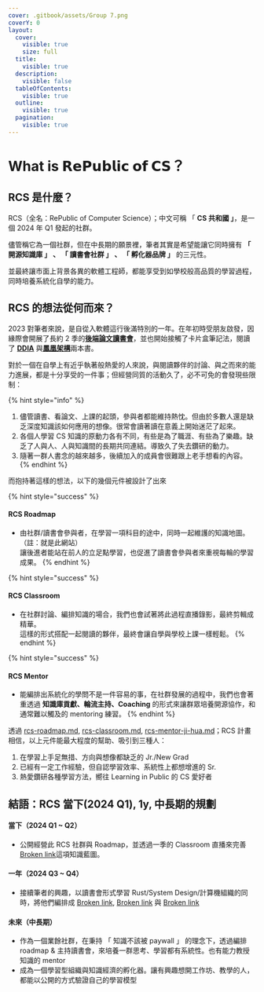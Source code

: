 ```yaml
---
cover: .gitbook/assets/Group 7.png
coverY: 0
layout:
  cover:
    visible: true
    size: full
  title:
    visible: true
  description:
    visible: false
  tableOfContents:
    visible: true
  outline:
    visible: true
  pagination:
    visible: true
---
```


# What is 𝗥𝗲𝗣𝘂𝗯𝗹𝗶𝗰 𝗼𝗳 𝗖𝗦？

## RCS 是什麼？

RCS（全名：RePublic of Computer Science）；中文可稱 「 **CS 共和國 」**，是一個 2024 年 Q1 發起的社群。

儘管稱它為一個社群，但在中長期的願景裡，筆者其實是希望能讓它同時擁有 **「 開源知識庫 」 、 「 讀書會社群 」 、 「 孵化器品牌 」** 的三元性。

並最終讓市面上背景各異的軟體工程師，都能享受到如學校般高品質的學習過程，同時培養系統化自學的能力。

## RCS 的想法從何而來？

2023 對筆者來說，是自從入軟體這行後滿特別的一年。在年初時受朋友啟發，因緣際會開展了長約 2 季的[**後端論文讀書會**](https://www.notion.so/be-studying-group/919a2f82e7604cb1bee1f8ee00e5a9e6?v=565b8be8718648879a3bff64405332c0)，並也開始接觸了卡片盒筆記法，閱讀了 [**DDIA**](https://github.com/Vonng/ddia) 與[**鳳凰架構**](https://icyfenix.cn/)兩本書。

對於一個在自學上有近乎執著般熱愛的人來說，與閱讀夥伴的討論、與之而來的能力進展，都是十分享受的一件事；但經營同質的活動久了，必不可免的會發現些限制：

{% hint style="info" %}
1. 儘管讀書、看論文、上課的起頭，參與者都能維持熱忱。但由於多數人還是缺乏深度知識該如何應用的想像。很常會讀著讀在意義上開始迷茫了起來。
2. 各個人學習 CS 知識的原動力各有不同，有些是為了職涯、有些為了樂趣。缺乏了人與人、人與知識間的長期共同連結。導致久了失去鑽研的動力。
3. 隨著一群人書念的越來越多，後續加入的成員會很難跟上老手想看的內容。
{% endhint %}

而抱持著這樣的想法，以下的幾個元件被設計了出來

{% hint style="success" %}
#### RCS Roadmap

* 由社群/讀書會參與者，在學習一項科目的途中，同時一起維護的知識地圖。（註：就是此網站）\
  讓後進者能站在前人的立足點學習，也促進了讀書會參與者來重視每輪的學習成果。
{% endhint %}

{% hint style="success" %}
#### RCS Classroom

* 在社群討論、編排知識的場合，我們也會試著將此過程直播錄影，最終剪輯成精華。\
  這樣的形式搭配一起閱讀的夥伴，最終會讓自學與學校上課一樣輕鬆。
{% endhint %}

{% hint style="success" %}
#### RCS Mentor

* 能編排出系統化的學問不是一件容易的事，在社群發展的過程中，我們也會著重透過 **知識庫貢獻、輪流主持、Coaching** 的形式來讓群眾培養開源協作，和通常難以觸及的 mentoring 練習。
{% endhint %}

透過 [rcs-roadmap.md](info/rcs-roadmap.md "mention"), [rcs-classroom.md](info/rcs-classroom.md "mention"), [rcs-mentor-ji-hua.md](info/rcs-mentor-ji-hua.md "mention")；RCS 計畫相信，以上元件能最大程度的幫助、吸引到三種人：

1. 在學習上手足無措、方向與想像都缺乏的 Jr./New Grad
2. 已經有一定工作經驗，但自認學習效率、系統性上都想增進的 Sr.
3. 熱愛鑽研各種學習方法，嚮往 Learning in Public 的 CS 愛好者

## 結語：RCS 當下(2024 Q1), 1y, 中長期的規劃

#### 當下（2024 Q1 \~ Q2）

* 公開經營此 RCS 社群與 Roadmap，並透過一季的 Classroom 直播來完善 [Broken link](broken-reference "mention")這項知識藍圖。

#### 一年（2024 Q3 \~ Q4）

* 接續筆者的興趣，以讀書會形式學習 Rust/System Design/計算機組織的同時，將他們編排成 [Broken link](broken-reference "mention"), [Broken link](broken-reference "mention") 與 [Broken link](broken-reference "mention")

#### 未來（中長期）

* 作為一個業餘社群，在秉持 「 知識不該被 paywall 」 的理念下，透過編排 roadmap & 主持讀書會，來培養一群思考、學習都有系統性。也有能力教授知識的 mentor
* 成為一個學習型組織與知識經濟的孵化器。讓有興趣想開工作坊、教學的人，都能以公開的方式驗證自己的學習模型

